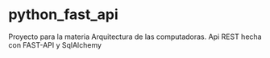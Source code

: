 # python_fast_api
 Proyecto para la materia Arquitectura de las computadoras. Api REST hecha con FAST-API y SqlAlchemy 
